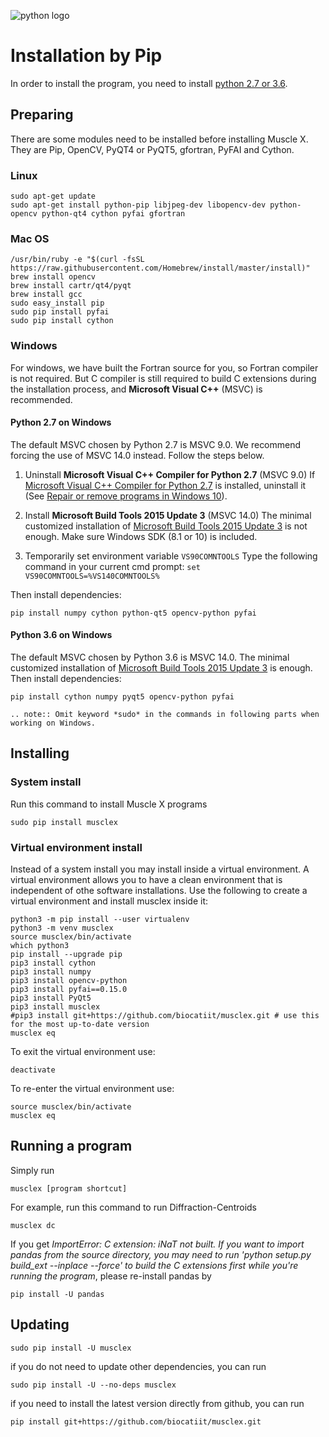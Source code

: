 ![python logo](https://www.python.org/static/community_logos/python-logo-master-v3-TM.png)

# Installation by Pip

In order to install the program, you need to install [python 2.7 or 3.6](https://www.python.org/).

## Preparing
There are some modules need to be installed before installing Muscle X. They are Pip, OpenCV, PyQT4 or PyQT5, gfortran, PyFAI and Cython. 

### Linux
```
sudo apt-get update
sudo apt-get install python-pip libjpeg-dev libopencv-dev python-opencv python-qt4 cython pyfai gfortran
```

### Mac OS
```
/usr/bin/ruby -e "$(curl -fsSL https://raw.githubusercontent.com/Homebrew/install/master/install)"
brew install opencv
brew install cartr/qt4/pyqt
brew install gcc
sudo easy_install pip
sudo pip install pyfai
sudo pip install cython
```


### Windows
For windows, we have built the Fortran source for you, so Fortran compiler is not required. But C compiler is still required to build C extensions during the installation process, and **Microsoft Visual C++** (MSVC) is recommended.

#### Python 2.7 on Windows
The default MSVC chosen by Python 2.7 is MSVC 9.0. We recommend forcing the use of MSVC 14.0 instead. Follow the steps below.

1. Uninstall **Microsoft Visual C++ Compiler for Python 2.7** (MSVC 9.0)
   If [Microsoft Visual C++ Compiler for Python 2.7][1] is installed, uninstall it (See [Repair or remove programs in Windows 10][3]).

2. Install **Microsoft Build Tools 2015 Update 3** (MSVC 14.0)
   The minimal customized installation of [Microsoft Build Tools 2015 Update 3][2] is not enough. Make sure Windows SDK (8.1 or 10) is included.

3. Temporarily set environment variable `VS90COMNTOOLS`
   Type the following command in your current cmd prompt:
   `set VS90COMNTOOLS=%VS140COMNTOOLS%`

Then install dependencies:
```
pip install numpy cython python-qt5 opencv-python pyfai
```

#### Python 3.6 on Windows
The default MSVC chosen by Python 3.6 is MSVC 14.0. The minimal customized installation of [Microsoft Build Tools 2015 Update 3][2] is enough. Then install dependencies: 
```
pip install cython numpy pyqt5 opencv-python pyfai
```

```eval_rst
.. note:: Omit keyword *sudo* in the commands in following parts when working on Windows.
```

## Installing

### System install

Run this command to install Muscle X programs
```
sudo pip install musclex
```

### Virtual environment install

Instead of a system install you may install inside a virtual environment. A virtual environment allows you to have a clean environment that is independent of othe software installations. Use the following to create a virtual environment and install musclex inside it:

```
python3 -m pip install --user virtualenv
python3 -m venv musclex
source musclex/bin/activate
which python3
pip install --upgrade pip
pip3 install cython
pip3 install numpy
pip3 install opencv-python
pip3 install pyfai==0.15.0
pip3 install PyQt5
pip3 install musclex
#pip3 install git+https://github.com/biocatiit/musclex.git # use this for the most up-to-date version
musclex eq
```
To exit the virtual environment use:
```
deactivate
```
To re-enter the virtual environment use:
```
source musclex/bin/activate
musclex eq
```

## Running a program
Simply run
```
musclex [program shortcut]
```
For example, run this command to run Diffraction-Centroids
```
musclex dc
```
If you get _ImportError: C extension: iNaT not built. If you want to import pandas from the source directory, you may need to run 'python setup.py build_ext --inplace --force' to build the C extensions first while you're running the program_, please re-install pandas by
```
pip install -U pandas
```

## Updating
```
sudo pip install -U musclex
```
if you do not need to update other dependencies, you can run
```
sudo pip install -U --no-deps musclex
```
if you need to install the latest version directly from github, you can run
```
pip install git+https://github.com/biocatiit/musclex.git
```

[1]: http://aka.ms/vcpython27
[2]: https://www.visualstudio.com/vs/older-downloads/
[3]: https://support.microsoft.com/en-us/help/4028054/windows-repair-or-remove-programs-in-windows-10
